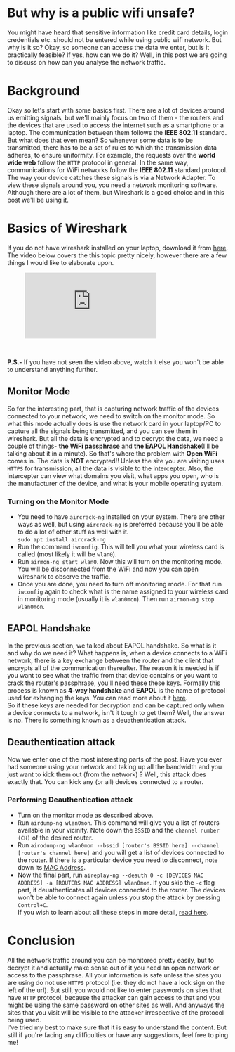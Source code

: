 # But why is a public wifi unsafe?

You might have heard that sensitive information like credit card details, login credentials etc. should not be entered while using public wifi network. But why is it so? Okay, so someone can access the data we enter, but is it practically feasible? If yes, how can we do it? Well, in this post we are going to discuss on how can you analyse the network traffic. 

# Background
Okay so let's start with some basics first. There are a lot of devices around us emitting signals, but we'll mainly focus on two of them - the routers and the devices that are used to access the internet such as a smartphone or a laptop. The communication between them follows the **IEEE 802.11** standard. But what does that even mean? So whenever some data is to be transmitted, there has to be a set of rules to which the transmission data adheres, to ensure uniformity. For example, the requests over the **world wide web** follow the `HTTP` protocol in general. In the same way, communications for WiFi networks follow the **IEEE 802.11** standard protocol.<br>
The way your device catches these signals is via a Network Adapter. To view these signals around you, you need a network monitoring software. Although there are a lot of them, but Wireshark is a good choice and in this post we'll be using it.


# Basics of Wireshark
If you do not have wireshark installed on your laptop, download it from [here](https://www.wireshark.org/download.html).<br>
The video below covers the this topic pretty nicely, however there are a few things I would like to elaborate upon.
<figure class="video_container">
  <iframe src="https://www.youtube.com/watch?v=Hl0IpoS503A" frameborder="0" allowfullscreen="true"> </iframe>
</figure>

<br>

**P.S.-** If you have not seen the video above, watch it else you won't be able to understand anything further. 

## Monitor Mode
So for the interesting part, that is capturing network traffic of the devices connected to your network, we need to switch on the monitor mode. So what this mode actually does is use the network card in your laptop/PC to capture all the signals being transmitted, and you can see them in wireshark. But all the data is encrypted and to decrypt the data, we need a couple of things- **the WiFi passphrase** and **the EAPOL Handshake**(I'll be talking about it in a minute). So that's where the problem with **Open WiFi** comes in. The data is **NOT** encrypted!! Unless the site you are visiting uses `HTTPS` for transmission, all the data is visible to the intercepter. Also, the intercepter can view what domains you visit, what apps you open, who is the manufacturer of the device, and  what is your mobile operating system.

### Turning on the Monitor Mode
* You need to have `aircrack-ng` installed on your system. There are other ways as well, but using `aircrack-ng` is preferred because you'll be able to do a lot of other stuff as well with it.<br>
`sudo apt install aircrack-ng`
* Run the command `iwconfig`. This will tell you what your wireless card is called (most likely it will be `wlan0`).
* Run `airmon-ng start wlan0`. Now this will turn on the monitoring mode. You will be disconnected from the WiFi and now you can open wireshark to observe the traffic.
* Once you are done, you need to turn off monitoring mode. For that run `iwconfig` again to check what is the name assigned to your wireless card in monitoring mode (usually it is `wlan0mon`). Then run `airmon-ng stop wlan0mon`.

## EAPOL Handshake
In the previous section, we talked about EAPOL handshake. So what is it and why do we need it? What happens is, when a device connects to a WiFi network, there is a key exchange between the router and the client that encrypts all of the communication thereafter. The reason it is needed is if you want to see what the traffic from that device contains or you want to crack the router's passphrase, you'll need these these keys. Formally this process is known as **4-way handshake** and **EAPOL** is the name of protocol used for exhanging the keys. You can read more about it [here](https://www.wifi-professionals.com/2019/01/4-way-handshake).<br>
So if these keys are needed for decryption and can be captured only when a device connects to a network, isn't it tough to get them? Well, the answer is no. There is something known as a deuathentication attack.

## Deauthentication attack
Now we enter one of the most interesting parts of the post. Have you ever had someone using your network and taking up all the bandwidth and you just want to kick them out (from the network) ? Well, this attack does exactly that. You can kick any (or all) devices connected to a router.

### Performing Deauthentication attack
* Turn on the monitor mode as described above.
* Run `airdump-ng wlan0mon`. This command will give you a list of routers available in your vicinity. Note down the `BSSID` and the `channel number (CH)` of the desired router. 
* Run `airodump-ng wlan0mon --bssid [router's BSSID here] --channel [router's channel here]` and you will get a list of devices connected to the router. If there is a particular device you need to disconnect, note down its [MAC Address](https://en.wikipedia.org/wiki/MAC_address).
* Now the final part, run `aireplay-ng --deauth 0 -c [DEVICES MAC ADDRESS] -a [ROUTERS MAC ADDRESS] wlan0mon`. If you skip the `-c` flag part, it deuathenticates all devices connected to the router. The devices won't be able to connect again unless you stop the attack by pressing `Control+C`.<br>
If you wish to learn about all these steps in more detail, [read here](https://hackernoon.com/forcing-a-device-to-disconnect-from-wifi-using-a-deauthentication-attack-f664b9940142).


# Conclusion
All the network traffic around you can be monitored pretty easily, but to decrypt it and actually make sense out of it you need an open network or access to the passphrase. All your information is safe unless the sites you are using do not use `HTTPS` protocol (i.e. they do not have a lock sign on the left of the url). But still, you would not like to enter passwords on sites that have `HTTP` protocol, because the attacker can gain access to that and you might be using the same password on other sites as well. And anyways the sites that you visit will be visible to the attacker irrespective of the protocol being used. 
<br>
I've tried my best to make sure that it is easy to understand the content. But still if you're facing any difficulties or have any suggestions, feel free to ping me!








